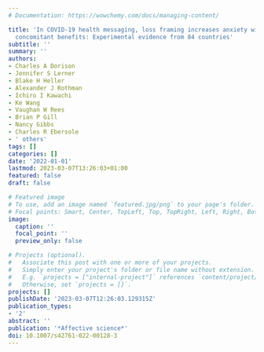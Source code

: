 ```yaml
---
# Documentation: https://wowchemy.com/docs/managing-content/

title: 'In COVID-19 health messaging, loss framing increases anxiety with little-to-no
  concomitant benefits: Experimental evidence from 84 countries'
subtitle: ''
summary: ''
authors:
- Charles A Dorison
- Jennifer S Lerner
- Blake H Heller
- Alexander J Rothman
- Ichiro I Kawachi
- Ke Wang
- Vaughan W Rees
- Brian P Gill
- Nancy Gibbs
- Charles R Ebersole
- ' others'
tags: []
categories: []
date: '2022-01-01'
lastmod: 2023-03-07T13:26:03+01:00
featured: false
draft: false

# Featured image
# To use, add an image named `featured.jpg/png` to your page's folder.
# Focal points: Smart, Center, TopLeft, Top, TopRight, Left, Right, BottomLeft, Bottom, BottomRight.
image:
  caption: ''
  focal_point: ''
  preview_only: false

# Projects (optional).
#   Associate this post with one or more of your projects.
#   Simply enter your project's folder or file name without extension.
#   E.g. `projects = ["internal-project"]` references `content/project/deep-learning/index.md`.
#   Otherwise, set `projects = []`.
projects: []
publishDate: '2023-03-07T12:26:03.129315Z'
publication_types:
- '2'
abstract: ''
publication: '*Affective science*'
doi: 10.1007/s42761-022-00128-3
---
```

